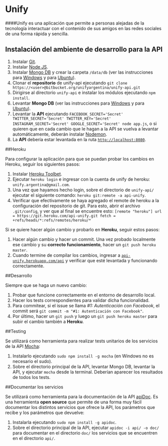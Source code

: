 # Unify

####Unify es una aplicación que permite a personas alejadas de la tecnología interactuar con el contenido de sus amigos en las redes sociales de una forma rápida y sencilla.

## Instalación del ambiente de desarrollo para la API

1. Instalar [Git](https://git-scm.com/downloads).
2. Instalar [Node JS](https://nodejs.org/).
3. Instalar [Mongo DB](https://www.mongodb.org/downloads) y crear la carpeta `/data/db` (ver las instrucciones para [Windows](http://docs.mongodb.org/manual/tutorial/install-mongodb-on-windows/) y para [Ubuntu](http://docs.mongodb.org/manual/tutorial/install-mongodb-on-ubuntu/)).
4. Clonar el **repositorio** de unify-api ejecutando `git clone https://<user>@bitbucket.org/unifyargentina/unify-api.git` 
5. Dirigirse al directorio `unify-api` e instalar los módulos ejecutando `npm install`.
6. Levantar **Mongo DB** (ver las instrucciones para [Windows](http://docs.mongodb.org/manual/tutorial/install-mongodb-on-windows/#start-mongodb) y para [Ubuntu](http://docs.mongodb.org/manual/tutorial/install-mongodb-on-ubuntu/#run-mongodb)).
7. Levantar la **API** ejecutando `FACEBOOK_SECRET='Secret' TWITTER_SECRET='Secret' TWITTER_KEY='Secret' INSTAGRAM_SECRET='Secret' GOOGLE_SECRET='Secret' node app.js`, o si quieren que en cada cambio que le hagan a la API se vuelva a levantar automáticamente, deberán instalar [Nodemon](http://nodemon.io).
8. La **API** debería estar levantada en la ruta [`http://localhost:8080`](http://localhost:8080).

##Heroku

Para configurar la aplicación para que se puedan probar los cambios en Heroku, seguir los siguientes pasos:

1. Instalar [Heroku Toolbet](https://toolbelt.heroku.com/).
2.	Ejecutar `heroku login` e ingresar con la cuenta de unify de heroku: `unify.argentina@gmail.com`.
3.	Una vez que hayamos hecho login, sobre el directorio de `unify-api/` ejecutar el siguiente comando: `heroku git:remote -a api-unify`. 
4.	Verificar que efectivamente se haya agregado el remote de heroku a la configuración del repositorio de git. Para esto, abrir el archivo `.git/config`, y ver que al final se encuentre esto:
`[remote "heroku"]
	url = https://git.heroku.com/api-unify.git
	fetch = +refs/heads/*:refs/remotes/heroku/*`

Si se quiere hacer algún cambio y probarlo en **Heroku**, seguir estos pasos:

1. Hacer algún cambio y hacer un commit. Una vez probado localmente ese cambio y su **correcto funcionamiento**, hacer un `git push heroku master`. 
2. Cuando termine de compilar los cambios, ingresar a [`api-unify.herokuapp.com/api`](http://api-unify.herokuapp.com/api) y verificar que esté levantada y funcionando correctamente.

##Desarrollo

Siempre que se haga un nuevo cambio:

1. Probar que funcione correctamente en el entorno de desarrollo local.
2. Hacer los tests correspondientes para validar dicha funcionalidad.
3. Para commitear, si el issue se llama _#1: Autenticación con Facebook_, el commit será `git commit -m "#1: Autenticación con Facebook"`. 
4. Por último, hacer un `git push` y luego un `git push heroku master` para subir el cambio también a **Heroku**.

##Testing

Se utilizará como herramienta para realizar tests unitarios de los servicios de la API [Mocha](http://mochajs.org/):

1. Instalarlo ejecutando `sudo npm install -g mocha` (en Windows no es necesario el sudo).
2. Sobre el directorio principal de la API, levantar Mongo DB, levantar la API, y ejecutar `mocha` desde la terminal. Deberían aparecer los resultados de todos los tests.

##Documentar los servicios

Se utilizará como herramienta para la documentación de la API [apiDoc](http://apidocjs.com/). Es una herramienta **open source** que permite de una forma muy fácil documentar los distintos servicios que ofrece la API, los parámetros que recibe y los parámetros que devuelve:

1. Instalarla ejecutando `sudo npm install -g apidoc`.
2. Sobre el directorio principal de la API, ejecutar `apidoc -i api/ -o doc/` para documentar en el directorio `doc/` los servicios que se encuentren en el directorio `api/`. 